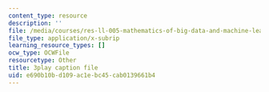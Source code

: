 ```yaml
---
content_type: resource
description: ''
file: /media/courses/res-ll-005-mathematics-of-big-data-and-machine-learning-january-iap-2020/e690b10bd109ac1ebc45cab0139661b4_zkcj6JrhGy8.srt
file_type: application/x-subrip
learning_resource_types: []
ocw_type: OCWFile
resourcetype: Other
title: 3play caption file
uid: e690b10b-d109-ac1e-bc45-cab0139661b4
---
```

